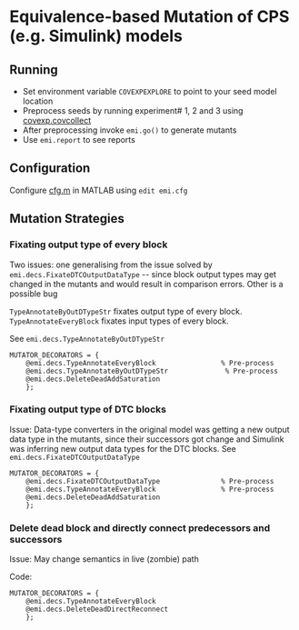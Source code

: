 # Equivalence-based Mutation of CPS (e.g. Simulink) models

## Running

- Set environment variable `COVEXPEXPLORE` to point to your seed model location
- Preprocess seeds by running experiment# 1, 2 and 3 using [covexp.covcollect](../+covexp/)
- After preprocessing invoke `emi.go()` to generate mutants
- Use `emi.report` to see reports

## Configuration

Configure [cfg.m](cfg.m) in MATLAB using `edit emi.cfg`

## Mutation Strategies

### Fixating output type of every block

Two issues: one generalising from the issue solved by 
`emi.decs.FixateDTCOutputDataType` -- since block output types may get 
changed in the mutants and would result in comparison errors. Other is a 
possible bug

`TypeAnnotateByOutDTypeStr` fixates output type of every block.
`TypeAnnotateEveryBlock` fixates input types of every block.

See `emi.decs.TypeAnnotateByOutDTypeStr`

    MUTATOR_DECORATORS = {
        @emi.decs.TypeAnnotateEveryBlock                % Pre-process
        @emi.decs.TypeAnnotateByOutDTypeStr              % Pre-process
        @emi.decs.DeleteDeadAddSaturation
        };

### Fixating output type of DTC blocks

Issue: Data-type converters in the original model was getting a new 
output data type in the mutants, since their successors got change and 
Simulink was inferring new output data types for the DTC blocks. 
See `emi.decs.FixateDTCOutputDataType`

    MUTATOR_DECORATORS = {
        @emi.decs.FixateDTCOutputDataType               % Pre-process
        @emi.decs.TypeAnnotateEveryBlock                % Pre-process
        @emi.decs.DeleteDeadAddSaturation
        };

### Delete dead block and directly connect predecessors and successors

Issue: May change semantics in live (zombie) path

Code:

    MUTATOR_DECORATORS = {
        @emi.decs.TypeAnnotateEveryBlock
        @emi.decs.DeleteDeadDirectReconnect
        };

